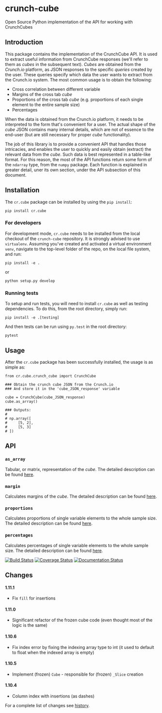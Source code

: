 # crunch-cube

Open Source Python implementation of the API for working with CrunchCubes

## Introduction

This package contains the implementation of the CrunchCube API. It is used to
extract useful information from CrunchCube responses (we'll refer to them as
_cubes_ in the subsequent text). _Cubes_ are obtained from the *Crunch.io*
platform, as JSON responses to the specific _queries_ created by the user.
These queries specify which data the user wants to extract from the Crunch.io
system. The most common usage is to obtain the following:

 - Cross correlation between different variable
 - Margins of the cross tab _cube_
 - Proportions of the cross tab _cube_ (e.g. proportions of each single element to the entire sample size)
 - Percentages

When the data is obtained from the Crunch.io platform, it needs to be
interpreted to the form that's convenient for a user. The actual shape of the
_cube_ JSON contains many internal details, which are not of essence to the
end-user (but are still necessary for proper _cube_ functionality).

The job of this library is to provide a convenient API that handles those
intricacies, and enables the user to quickly and easily obtain (extract) the
relevant data from the _cube_. Such data is best represented in a table-like
format. For this reason, the most of the API functions return some form of the
`ndarray` type, from the `numpy` package. Each function is explained in greater
detail, uner its own section, under the API subsection of this document.

## Installation

The `cr.cube` package can be installed by using the `pip install`:

    pip install cr.cube


### For developers

For development mode, `cr.cube` needs to be installed from the local checkout
of the `crunch-cube` repository. It is strongly advised to use `virtualenv`.
Assuming you've created and activated a virtual environment `venv`, navigate
to the top-level folder of the repo, on the local file system, and run:

    pip install -e .

or

    python setup.py develop

### Running tests

To setup and run tests, you will need to install `cr.cube` as well as testing
dependencies. To do this, from the root directory, simply run:

    pip install -e .[testing]

And then tests can be run using `py.test` in the root directory:

    pytest

## Usage

After the `cr.cube` package has been successfully installed, the usage is as
simple as:


    from cr.cube.crunch_cube import CrunchCube

    ### Obtain the crunch cube JSON from the Crunch.io
    ### And store it in the 'cube_JSON_response' variable

    cube = CrunchCube(cube_JSON_response)
    cube.as_array()

    ### Outputs:
    #
    # np.array([
    #     [5, 2],
    #     [5, 3]
    # ])

## API

### `as_array`

Tabular, or matrix, representation of the _cube_. The detailed description can
be found
[here](http://crunch-cube.readthedocs.io/en/latest/cr.cube.html#cr-cube-crunch-cube-module).

### `margin`

Calculates margins of the _cube_. The detailed description can be found
[here](http://crunch-cube.readthedocs.io/en/latest/cr.cube.html#cr-cube-crunch-cube-module).

### `proportions`

Calculates proportions of single variable elements to the whole sample size.
The detailed description can be found
[here](http://crunch-cube.readthedocs.io/en/latest/cr.cube.html#cr-cube-crunch-cube-module).

### `percentages`

Calculates percentages of single variable elements to the whole sample size.
The detailed description can be found
[here](http://crunch-cube.readthedocs.io/en/latest/cr.cube.html#cr-cube-crunch-cube-module).

[![Build Status](https://travis-ci.org/Crunch-io/crunch-cube.png?branch=master)](https://travis-ci.org/Crunch-io/crunch-cube)
[![Coverage Status](https://coveralls.io/repos/github/Crunch-io/crunch-cube/badge.svg?branch=master)](https://coveralls.io/github/Crunch-io/crunch-cube?branch=master)
[![Documentation Status](https://readthedocs.org/projects/crunch-cube/badge/?version=latest)](http://crunch-cube.readthedocs.io/en/latest/?badge=latest)


## Changes

#### 1.11.1
- Fix `fill` for insertions

#### 1.11.0
- Significant refactor of the frozen cube code (even thought most of the logic is the same)

#### 1.10.6
- Fix index error by fixing the indexing array type to int (it used to default to float when the indexed array is empty)

#### 1.10.5
- Implement (frozen) `Cube` - responsible for (frozen) `_Slice` creation

#### 1.10.4
- Column index with insertions (as dashes)

For a complete list of changes see [history](https://github.com/Crunch-io/crunch-cube/blob/master/HISTORY.md).

